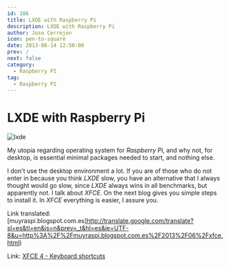 ```yaml
---
id: 186
title: LXDE with Raspberry Pi
description: LXDE with Raspberry Pi
author: Jose Cerrejon
icon: pen-to-square
date: 2013-06-14 12:50:00
prev: /
next: false
category:
  - Raspberry PI
tag:
  - Raspberry PI
---
```


# LXDE with Raspberry Pi

![lxde](/images/lxde.png)

My utopia regarding operating system for *Raspberry Pi*, and why not, for desktop, is essential minimal packages needed to start, and nothing else.

I don't use the desktop environment a lot. If you are of those who do not enter in because you think *LXDE* slow, you have an alternative that I always thought would go slow, since *LXDE* always wins in all benchmarks, but apparently not. I talk about *XFCE*. On the next blog gives you simple steps to install it. In *XFCE* everything is easier, I assure you.

Link translated: [muyraspi.blogspot.com.es]http://translate.google.com/translate?sl=es&tl=en&js=n&prev=_t&hl=es&ie=UTF-8&u=http%3A%2F%2Fmuyraspi.blogspot.com.es%2F2013%2F06%2Fxfce.html)

Link: [XFCE 4 - Keyboard shortcuts](http://www.keyxl.com/aaac887/409/Xfce-Window-Manager-keyboard-shortcuts.htm)